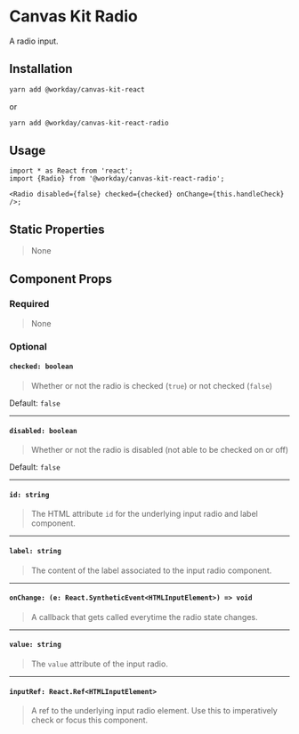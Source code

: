 # Canvas Kit Radio

A radio input.

## Installation

```sh
yarn add @workday/canvas-kit-react
```

or

```sh
yarn add @workday/canvas-kit-react-radio
```

## Usage

```tsx
import * as React from 'react';
import {Radio} from '@workday/canvas-kit-react-radio';

<Radio disabled={false} checked={checked} onChange={this.handleCheck} />;
```

## Static Properties

> None

## Component Props

### Required

> None

### Optional

#### `checked: boolean`

> Whether or not the radio is checked (`true`) or not checked (`false`)

Default: `false`

---

#### `disabled: boolean`

> Whether or not the radio is disabled (not able to be checked on or off)

Default: `false`

---

#### `id: string`

> The HTML attribute `id` for the underlying input radio and label component.

---

#### `label: string`

> The content of the label associated to the input radio component.

---

#### `onChange: (e: React.SyntheticEvent<HTMLInputElement>) => void`

> A callback that gets called everytime the radio state changes.

---

#### `value: string`

> The `value` attribute of the input radio.

---

#### `inputRef: React.Ref<HTMLInputElement>`

> A ref to the underlying input radio element. Use this to imperatively check or focus this
> component.
